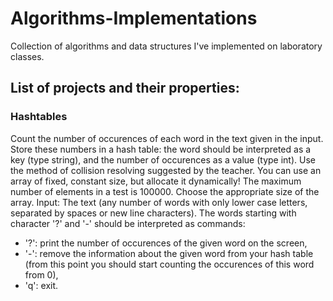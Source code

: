 # Algorithms-Implementations
Collection of algorithms and data structures I've implemented on laboratory classes.
## List of projects and their properties:
### Hashtables
Count the number of occurences of each word in the text given in the input. Store these numbers in a hash table: the word should be interpreted as a key (type string), and the number of occurences as a value (type int). Use the method of collision resolving suggested by the teacher.
You can use an array of fixed, constant size, but allocate it dynamically! The maximum number of elements in a test is 100000. Choose the appropriate size of the array.
Input:
The text (any number of words with only lower case letters, separated by spaces or new line characters). The words starting with character '?' and '-' should be interpreted as commands:
- '?': print the number of occurences of the given word on the screen,
- '-': remove the information about the given word from your hash table (from this point you should start counting the occurences of this word from 0),
- 'q': exit.
